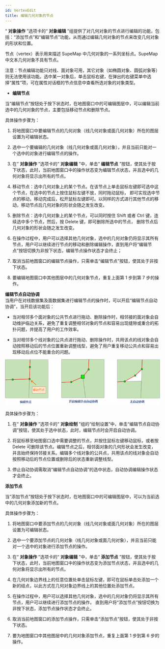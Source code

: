```yaml
---
id: VertexEdit
title: 编辑几何对象的节点  
---  
```

“ **对象操作** ”选项卡的“ **对象编辑**
”组提供了对几何对象的节点进行编辑的功能，包括：“添加节点”和“编辑节点”功能，从而通过编辑几何对象的节点来改变几何对象的形状和位置。

节点（vertex）表示用来描述 SupeMap 中几何对象的一系列坐标点。SupeMap 中文本几何对象不具有节点。

注意：节点编辑功能只对线、面对象可用，其它对象（如椭圆对象、圆弧对象等）则无法使用该功能。选中某一对象后，单击鼠标右键，在弹出的右键菜单中选择“属性”项，可在属性对话框的节点信息中查看所选对象的对象类型。

* **编辑节点**

当“编辑节点”按钮处于按下状态时，在地图窗口中的可编辑图层中，可以编辑当前选中的几何对象的节点，主要包括移动节点和删除节点。

具体操作步骤为：

1. 将地图窗口中要编辑节点的几何对象（线几何对象或面几何对象）所在的图层设置为可编辑状态。

2. 选中一个要编辑的几何对象（线几何对象或面几何对象），并且当前只能对一个选中的对象进行编辑节点的操作。

3. 在“ **对象操作** ”选项卡的“ **对象编辑** ”中，单击“ **编辑节点**
”按钮，使其处于按下状态，此时，当前地图窗口中的操作状态变为编辑节点状态，并且选中的几何对象将显示出所有的节点。

4. 移动节点：选中几何对象上的某个节点。在该节点上单击鼠标左键即可选中这个节点，在选中的节点上按住鼠标左键不放，同时拖动鼠标，
即可实现选中节点的移动，移动完成后，松开鼠标左键即可。以同样的方式进行其他节点的移动，移动节点后几何对象的形状会随之发生改变。

5. 删除节点：选中几何对象上的某个节点，可以同时按住 Shift 或者 Ctrl 键，连续选中多个节点，然后，按 Delete
键，即可删除所选中的节点， 删除节点后几何对象的形状会随之发生改变。

6. 在操作过程中，用户可以选择其他几何对象，选中的几何对象仍将显示其所有节点，用户可以继续进行节点的移动和删除编辑操作，直到用户将“编辑节点”按钮切换为非按下状态，编辑节点操作状态才会终止；

7. 取消当前地图窗口的编辑节点操作，只需单击“编辑节点”按钮，使其处于非按下状态。

8. 要编辑地图窗口中其他图层中的几何对象节点，重复上面第 1 步到第 7 步的操作。  

  
 **编辑节点自动协调**   
 当用户在对线数据集及面数据集进行编辑节点的操作时，可以开启“编辑节点自动协调”，当开启该功能后：

* 当对相邻多个面对象的公共节点进行拖动、删除操作时，相邻接的面对象会自动维护临边关系，避免了重复调整相邻对象的节点和容易出现缝隙或重合的拓扑问题，并提高了用户的工作效率。

* 当对相邻多个线对象的公共点进行拖动、删除操作时，共用该点的线对象会自动按照移动后的节点位置重新调整线型，避免了用户重复移动公共点和容易出现移动后点位不能重合的问题。  
      
![](img/CoEdit.png)  

具体操作步骤为：

1. 在“ **对象操作** ”选项卡的“ **对象绘制**
”组的“绘制设置”中，单击“编辑节点自动协调”按钮，使其处于选中状态，此时，编辑节点时会开启自动协调。

2. 将鼠标移至地图窗口选中需要调整的节点，并按住鼠标左键移动鼠标，或者按 Delete
可删除该节点。编辑节点之后，相邻面对象的几何形状会发生改变，并且始终保持邻接关系。编辑多个线对象的公共点，共用该点的线对象会自动按照移动后的节点位置或删除后的状态重新调整线型。

3. 停止自动协调需取消“编辑节点自动协调”的选中状态，自动协调编辑操作状态才会终止。

**添加节点**

当“添加节点”按钮处于按下状态时，在地图窗口中的可编辑图层中，可以为当前选中的几何对象添加新的节点。

具体操作步骤为：

1. 将地图窗口中要添加节点的几何对象（线几何对象或面几何对象）所在的图层设置为可编辑状态。

2. 选中一个要添加节点的几何对象（线几何对象或面几何对象），并且当前只能对一个选中的对象进行添加节点的操作。

3. 在“ **对象操作** ”选项卡的“ **对象编辑** ”中，单击“ **添加节点**
”按钮，使其处于按下状态，此时，当前地图窗口中的操作状态变为添加节点状态，并且选中的几何对象将显示出所有的节点。

4. 在几何对象边界线上的任意位置处单击鼠标左键，即可在鼠标单击处添加一个新的结点，以此方式在几何对象边界线上的其他位置处添加节点。

5. 在操作过程中，用户可以选择其他几何对象，选中的几何对象仍将显示其所有节点，用户可以继续进行添加节点的操作，
直到用户将“添加节点”按钮切换为非按下状态，添加节点操作状态才会终止。

6. 取消当前地图窗口的添加节点操作，只需单击“添加节点”按钮，使其处于非按下状态。

7. 要为地图窗口中其他图层中的几何对象添加节点，重复上面第 1 步到第 6 步的操作。

